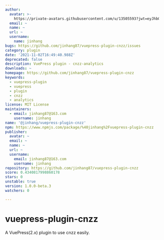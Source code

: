 ```yaml
---
author:
  avatar: >-
    https://private-avatars.githubusercontent.com/u/13505593?jwt=eyJhbGciOiJIUzI1NiIsInR5cCI6IkpXVCJ9.eyJpc3MiOiJnaXRodWIuY29tIiwiYXVkIjoicmF3LmdpdGh1YnVzZXJjb250ZW50LmNvbSIsImtleSI6ImtleTEiLCJleHAiOjE3MzQ2NzQxMDAsIm5iZiI6MTczNDY3MjkwMCwicGF0aCI6Ii91LzEzNTA1NTkzIn0.3yHvD7C34djYTiK2-Gq4Ai6-S3UVPdQ6IXbn0F2Tr0o&v=4
  email: ~
  name: ~
  url: ~
  username:
    name: jinhang
bugs: https://github.com/jinhang87/vuepress-plugin-cnzz/issues
category: plugin
date: '2021-11-02T16:49:40.988Z'
deprecated: false
description: VuePress plugin - cnzz-analytics
downloads: ~
homepage: https://github.com/jinhang87/vuepress-plugin-cnzz
keywords:
  - vuepress-plugin
  - vuepress
  - plugin
  - cnzz
  - analytics
license: MIT License
maintainers:
  - email: jinhang87@163.com
    username: jinhang
name: '@jinhang/vuepress-plugin-cnzz'
npm: https://www.npmjs.com/package/%40jinhang%2Fvuepress-plugin-cnzz
publisher:
  avatar: ~
  email: ~
  name: ~
  url: ~
  username:
    email: jinhang87@163.com
    username: jinhang
repository: https://github.com/jinhang87/vuepress-plugin-cnzz
score: 0.4340817998860178
stars: 0
unstable: true
version: 1.0.0-beta.3
watchers: 0

---
```


# vuepress-plugin-cnzz
A VuePress(2.x) plugin to use cnzz easily.

